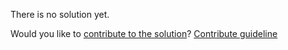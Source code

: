 
There is no solution yet.

Would you like to [contribute to the solution](https://github.com/BFEdev/BFE.dev-solutions/blob/main/problem/compress-a-string_en.md)? [Contribute guideline](https://github.com/BFEdev/BFE.dev-solutions#how-to-contribute)
